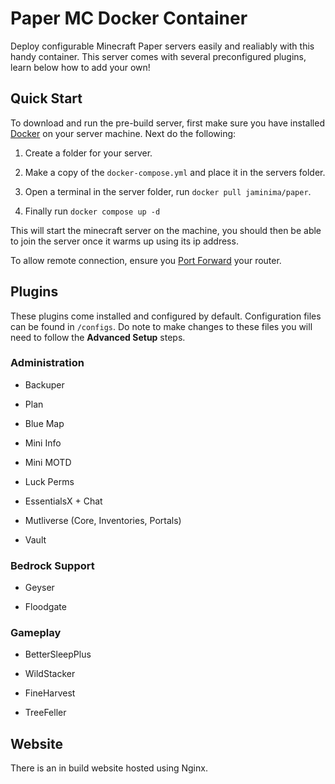 # Paper MC Docker Container

Deploy configurable Minecraft Paper servers easily and realiably with this handy container. This server comes with several preconfigured plugins, learn below how to add your own!

## Quick Start

To download and run the pre-build server, first make sure you have installed [Docker](https://docs.docker.com/engine/install/) on your server machine. Next do the following:

1. Create a folder for your server.

2. Make a copy of the `docker-compose.yml` and place it in the servers folder.

3. Open a terminal in the server folder, run `docker pull jaminima/paper`.

4. Finally run `docker compose up -d`

This will start the minecraft server on the machine, you should then be able to join the server once it warms up using its ip address.

To allow remote connection, ensure you [Port Forward](https://www.wikihow.com/Set-Up-Port-Forwarding-on-a-Router) your router.

## Plugins

These plugins come installed and configured by default. Configuration files can be found in `/configs`. Do note to make changes to these files you will need to follow the **Advanced Setup** steps.

### Administration

- Backuper

- Plan

- Blue Map

- Mini Info

- Mini MOTD

- Luck Perms

- EssentialsX + Chat

- Mutliverse (Core, Inventories, Portals)

- Vault

### Bedrock Support

- Geyser

- Floodgate

### Gameplay

- BetterSleepPlus

- WildStacker

- FineHarvest

- TreeFeller

## Website

There is an in build website hosted using Nginx.

